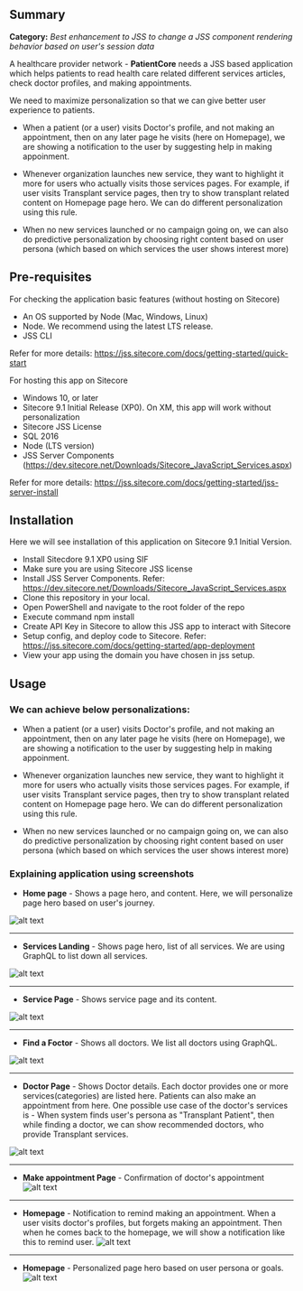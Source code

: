 ## Summary

**Category:** *Best enhancement to JSS to change a JSS component rendering behavior based on user's session data*

A healthcare provider network - **PatientCore** needs a JSS based application which helps patients to read  health care related different services articles, check doctor profiles, and making appointments.

We need to maximize personalization so that we can give better user experience to patients.

* When a patient (or a user) visits Doctor's profile, and not making an appointment, then on any later page he visits (here on Homepage), we are showing a notification to the user by suggesting help in making appoinment.

* Whenever organization launches new service, they want to highlight it more for users who actually visits those services pages. For example, if user visits Transplant service pages, then try to show transplant related content on Homepage page hero. We can do different personalization using this rule.

* When no new services launched or no campaign going on, we can also do predictive personalization by choosing right content based on user persona (which based on which services the user shows interest more)

## Pre-requisites
For checking the application basic features (without hosting on Sitecore)

* An OS supported by Node (Mac, Windows, Linux)
* Node. We recommend using the latest LTS release.
* JSS CLI

Refer for more details: https://jss.sitecore.com/docs/getting-started/quick-start


For hosting this app on Sitecore

* Windows 10, or later
* Sitecore 9.1 Initial Release (XP0). On XM, this app will work without personalization
* Sitecore JSS License
* SQL 2016
* Node (LTS version)
* JSS Server Components  (https://dev.sitecore.net/Downloads/Sitecore_JavaScript_Services.aspx)

Refer for more details: https://jss.sitecore.com/docs/getting-started/jss-server-install

## Installation

Here we will see installation of this application on Sitecore 9.1 Initial Version.

* Install Sitecdore 9.1 XP0 using SIF
* Make sure you are using Sitecore JSS license
* Install JSS Server Components. Refer: https://dev.sitecore.net/Downloads/Sitecore_JavaScript_Services.aspx
* Clone this repository in your local.
* Open PowerShell and navigate to the root folder of the repo
* Execute command npm install
* Create API Key in Sitecore to allow this JSS app to interact with Sitecore
* Setup config, and deploy code to Sitecore. Refer: https://jss.sitecore.com/docs/getting-started/app-deployment
* View your app using the domain you have chosen in jss setup.

## Usage

### We can achieve below personalizations:

* When a patient (or a user) visits Doctor's profile, and not making an appointment, then on any later page he visits (here on Homepage), we are showing a notification to the user by suggesting help in making appoinment.

* Whenever organization launches new service, they want to highlight it more for users who actually visits those services pages. For example, if user visits Transplant service pages, then try to show transplant related content on Homepage page hero. We can do different personalization using this rule.

* When no new services launched or no campaign going on, we can also do predictive personalization by choosing right content based on user persona (which based on which services the user shows interest more)


### Explaining application using screenshots

* **Home page** - Shows a page hero, and content. Here, we will personalize page hero based on user's journey.

![alt text](https://github.com/Sitecore-Hackathon/2019-JSS-Start/raw/master/screenshots/homepage.png "Homepage")
<hr />

* **Services Landing** - Shows page hero, list of all services. We are using GraphQL to list down all services.

![alt text](https://github.com/Sitecore-Hackathon/2019-JSS-Start/raw/master/screenshots/services.PNG "Services Landing page")
<hr />

* **Service Page** - Shows service page and its content.

![alt text](https://github.com/Sitecore-Hackathon/2019-JSS-Start/raw/master/screenshots/service.PNG "Service page")
<hr />

* **Find a Foctor** - Shows all doctors. We list all doctors using GraphQL.

![alt text](https://github.com/Sitecore-Hackathon/2019-JSS-Start/raw/master/screenshots/findadoctor.PNG "Find a Doctor")
<hr />

* **Doctor Page** - Shows Doctor details. Each doctor provides one or more services(categories) are listed here. Patients can also  make an appointment from here. 
One possible use case of the doctor's services is - When system finds user's persona as "Transplant Patient", then while finding a doctor, we can show recommended doctors, who provide Transplant services.

![alt text](https://github.com/Sitecore-Hackathon/2019-JSS-Start/raw/master/screenshots/doctor.PNG "Doctor page")
<hr />

* **Make appointment Page** - Confirmation of doctor's appointment
![alt text](https://github.com/Sitecore-Hackathon/2019-JSS-Start/raw/master/screenshots/appointment.PNG "Make an Appointment")
<hr />

* **Homepage** - Notification to remind making an appointment. When a user visits doctor's profiles, but forgets making an appointment. Then when he comes back to the homepage, we will show a notification like this to remind user.
![alt text](https://github.com/Sitecore-Hackathon/2019-JSS-Start/raw/master/screenshots/notification.PNG "Notification for appointment")
<hr />

* **Homepage** - Personalized page hero based on user persona or goals.
![alt text](https://github.com/Sitecore-Hackathon/2019-JSS-Start/raw/master/screenshots/personalized-hero.PNG "Personalized page hero")
